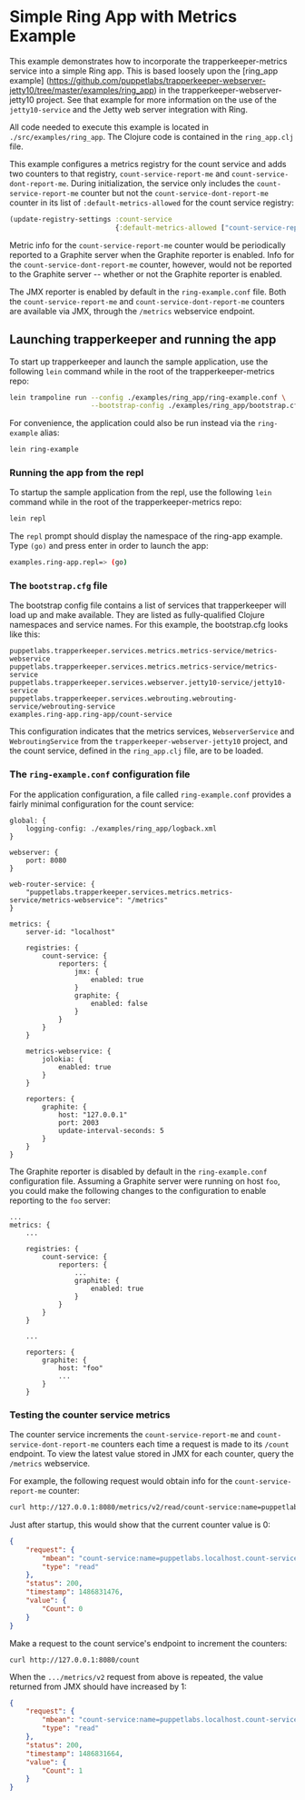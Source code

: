 # Simple Ring App with Metrics Example

This example demonstrates how to incorporate the trapperkeeper-metrics
service into a simple Ring app.  This is based loosely upon the
[ring_app example] (https://github.com/puppetlabs/trapperkeeper-webserver-jetty10/tree/master/examples/ring_app)
in the trapperkeeper-webserver-jetty10 project.  See that example for more
information on the use of the `jetty10-service` and the Jetty web server
integration with Ring.

All code needed to execute this example is located in `./src/examples/ring_app`.
The Clojure code is contained in the `ring_app.clj` file.

This example configures a metrics registry for the count service and adds two
counters to that registry, `count-service-report-me` and
`count-service-dont-report-me`.  During initialization, the service only
includes the `count-service-report-me` counter but not the `count-service-dont-report-me`
counter in its list of `:default-metrics-allowed` for the count service registry:

~~~~clj
(update-registry-settings :count-service
                          {:default-metrics-allowed ["count-service-report-me"]})
~~~~

Metric info for the `count-service-report-me`
counter would be periodically reported to a Graphite server when the Graphite
reporter is enabled.  Info for the `count-service-dont-report-me` counter,
however, would not be reported to the Graphite server -- whether or not the
Graphite reporter is enabled.

The JMX reporter is enabled by default in the
`ring-example.conf` file.  Both the `count-service-report-me` and
`count-service-dont-report-me` counters are available via JMX, through the
`/metrics` webservice endpoint.

## Launching trapperkeeper and running the app

To start up trapperkeeper and launch the sample application, use the
following `lein` command while in the root of the trapperkeeper-metrics repo:

~~~~sh
lein trampoline run --config ./examples/ring_app/ring-example.conf \
                    --bootstrap-config ./examples/ring_app/bootstrap.cfg
~~~~

For convenience, the application could also be run instead via the
`ring-example` alias:

~~~~sh
lein ring-example
~~~~

### Running the app from the repl

To startup the sample application from the repl, use the following `lein`
command while in the root of the trapperkeeper-metrics repo:

~~~~sh
lein repl
~~~~

The `repl` prompt should display the namespace of the ring-app example.  Type `(go)` and press enter in order to launch the app:

~~~~sh
examples.ring-app.repl=> (go)
~~~~

### The `bootstrap.cfg` file

The bootstrap config file contains a list of services that trapperkeeper will
load up and make available.  They are listed as fully-qualified Clojure
namespaces and service names. For this example, the bootstrap.cfg looks like
this:

~~~~
puppetlabs.trapperkeeper.services.metrics.metrics-service/metrics-webservice
puppetlabs.trapperkeeper.services.metrics.metrics-service/metrics-service
puppetlabs.trapperkeeper.services.webserver.jetty10-service/jetty10-service
puppetlabs.trapperkeeper.services.webrouting.webrouting-service/webrouting-service
examples.ring-app.ring-app/count-service
~~~~

This configuration indicates that the metrics services, `WebserverService` and
`WebroutingService` from the `trapperkeeper-webserver-jetty10` project, and the
count service, defined in the `ring_app.clj` file, are to be loaded.

### The `ring-example.conf` configuration file

For the application configuration, a file called `ring-example.conf` provides
a fairly minimal configuration for the count service:

~~~~hocon
global: {
    logging-config: ./examples/ring_app/logback.xml
}

webserver: {
    port: 8080
}

web-router-service: {
    "puppetlabs.trapperkeeper.services.metrics.metrics-service/metrics-webservice": "/metrics"
}

metrics: {
    server-id: "localhost"

    registries: {
        count-service: {
            reporters: {
                jmx: {
                    enabled: true
                }
                graphite: {
                    enabled: false
                }
            }
        }
    }

    metrics-webservice: {
        jolokia: {
            enabled: true
        }
    }

    reporters: {
        graphite: {
            host: "127.0.0.1"
            port: 2003
            update-interval-seconds: 5
        }
    }
}
~~~~

The Graphite reporter is disabled by default in the `ring-example.conf`
configuration file.  Assuming a Graphite server were running on host `foo`,
you could make the following changes to the configuration to enable reporting
to the `foo` server:

~~~
...
metrics: {
    ...

    registries: {
        count-service: {
            reporters: {
                ...
                graphite: {
                    enabled: true
                }
            }
        }
    }

    ...

    reporters: {
        graphite: {
            host: "foo"
            ...
        }
    }
~~~

### Testing the counter service metrics

The counter service increments the `count-service-report-me` and
`count-service-dont-report-me` counters each time a request is made to its
`/count` endpoint.  To view the latest value stored in JMX for each counter,
query the `/metrics` webservice.

For example, the following request would obtain info for the
`count-service-report-me` counter:

~~~~sh
curl http://127.0.0.1:8080/metrics/v2/read/count-service:name=puppetlabs.localhost.count-service-report-me
~~~~

Just after startup, this would show that the current counter value is 0:

~~~~json
{
    "request": {
        "mbean": "count-service:name=puppetlabs.localhost.count-service-report-me",
        "type": "read"
    },
    "status": 200,
    "timestamp": 1486831476,
    "value": {
        "Count": 0
    }
}
~~~~

Make a request to the count service's endpoint to increment the counters:

~~~~
curl http://127.0.0.1:8080/count
~~~~

When the `.../metrics/v2` request from above is repeated, the value returned from
JMX should have increased by 1:

~~~~json
{
    "request": {
        "mbean": "count-service:name=puppetlabs.localhost.count-service-report-me",
        "type": "read"
    },
    "status": 200,
    "timestamp": 1486831664,
    "value": {
        "Count": 1
    }
}
~~~~
